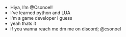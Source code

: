 - Hiya, I’m @Csonoel!
- I've learned python and LUA
- I'm a game developer i guess
- yeah thats it
- if you wanna reach me dm me on discord; @csonoel

<!---
Csonoel/Csonoel is a ✨ special ✨ repository because its `README.md` (this file) appears on your GitHub profile.
You can click the Preview link to take a look at your changes.
--->
